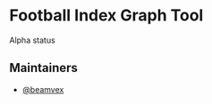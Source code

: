 # Football Index Graph Tool
Alpha status

## Maintainers

- [@beamvex](https://github.com/beamvex)

